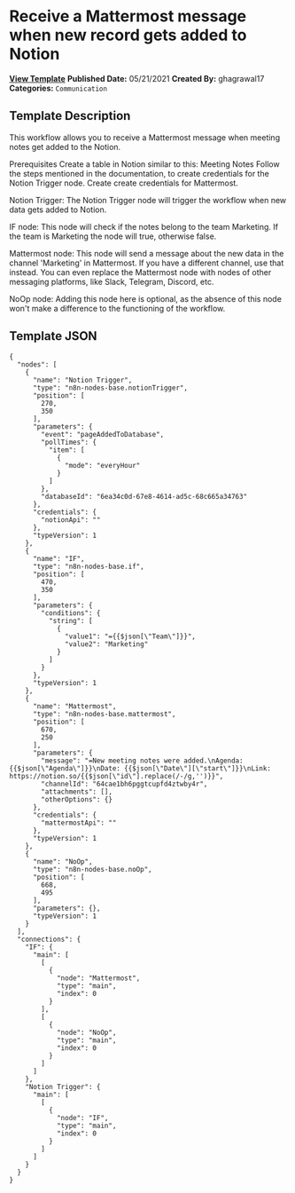 # Receive a Mattermost message when new record gets added to Notion

**[View Template](https://n8n.io/workflows/1089-/)**  **Published Date:** 05/21/2021  **Created By:** ghagrawal17  **Categories:** `Communication`  

## Template Description

This workflow allows you to receive a Mattermost message when meeting notes get added to the Notion.

Prerequisites
Create a table in Notion similar to this: Meeting Notes
Follow the steps mentioned in the documentation, to create credentials for the Notion Trigger node.
Create create credentials for Mattermost.



Notion Trigger: The Notion Trigger node will trigger the workflow when new data gets added to Notion.

IF node: This node will check if the notes belong to the team Marketing. If the team is Marketing the node will true, otherwise false.

Mattermost node: This node will send a message about the new data in the channel 'Marketing' in Mattermost. If you have a different channel, use that instead. You can even replace the Mattermost node with nodes of other messaging platforms, like Slack, Telegram, Discord, etc.

NoOp node: Adding this node here is optional, as the absence of this node won't make a difference to the functioning of the workflow.

## Template JSON

```
{
  "nodes": [
    {
      "name": "Notion Trigger",
      "type": "n8n-nodes-base.notionTrigger",
      "position": [
        270,
        350
      ],
      "parameters": {
        "event": "pageAddedToDatabase",
        "pollTimes": {
          "item": [
            {
              "mode": "everyHour"
            }
          ]
        },
        "databaseId": "6ea34c0d-67e8-4614-ad5c-68c665a34763"
      },
      "credentials": {
        "notionApi": ""
      },
      "typeVersion": 1
    },
    {
      "name": "IF",
      "type": "n8n-nodes-base.if",
      "position": [
        470,
        350
      ],
      "parameters": {
        "conditions": {
          "string": [
            {
              "value1": "={{$json[\"Team\"]}}",
              "value2": "Marketing"
            }
          ]
        }
      },
      "typeVersion": 1
    },
    {
      "name": "Mattermost",
      "type": "n8n-nodes-base.mattermost",
      "position": [
        670,
        250
      ],
      "parameters": {
        "message": "=New meeting notes were added.\nAgenda: {{$json[\"Agenda\"]}}\nDate: {{$json[\"Date\"][\"start\"]}}\nLink: https://notion.so/{{$json[\"id\"].replace(/-/g,'')}}",
        "channelId": "64cae1bh6pggtcupfd4ztwby4r",
        "attachments": [],
        "otherOptions": {}
      },
      "credentials": {
        "mattermostApi": ""
      },
      "typeVersion": 1
    },
    {
      "name": "NoOp",
      "type": "n8n-nodes-base.noOp",
      "position": [
        668,
        495
      ],
      "parameters": {},
      "typeVersion": 1
    }
  ],
  "connections": {
    "IF": {
      "main": [
        [
          {
            "node": "Mattermost",
            "type": "main",
            "index": 0
          }
        ],
        [
          {
            "node": "NoOp",
            "type": "main",
            "index": 0
          }
        ]
      ]
    },
    "Notion Trigger": {
      "main": [
        [
          {
            "node": "IF",
            "type": "main",
            "index": 0
          }
        ]
      ]
    }
  }
}
```
